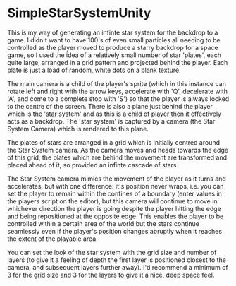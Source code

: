 # SimpleStarSystemUnity

This is my way of generating an infinte star system for the backdrop to a game. I didn't want to have 100's of even small particles all needing to be controlled as the player moved to produce a starry backdrop for a space game, so I used the idea of a relatively small number of star 'plates', each quite large, arranged in a grid pattern and projected behind the player. Each plate is just a load of random, white dots on a blank texture.

The main camera is a child of the player's sprite (which in this instance can rotate left and right with the arrow keys, accelerate with 'Q', decelerate with 'A', and come to a complete stop with 'S') so that the player is always locked to the centre of the screen. There is also a plane just behind the player which is the 'star system' and as this is a child of player then it effectively acts as a backdrop. The 'star system' is captured by a camera (the Star System Camera) which is rendered to this plane.

The plates of stars are arranged in a grid which is initially centred around the Star System camera. As the camera moves and heads towards the edge of this grid, the plates which are behind the movement are transformed and placed ahead of it, so provided an infinte cascade of stars.

The Star System camera mimics the movement of the player as it turns and accelerates, but with one difference: it's position never wraps, i.e. you can set the player to remain within the confines of a boundary (enter values in the players script on the editor), but this camera will continue to move in whichever direction the player is going despite the player hitting the edge and being repositioned at the opposite edge. This enables the player to be controlled within a certain area of the world but the stars continue seamlessly even if the player's position changes abruptly when it reaches the extent of the playable area.

You can set the look of the star system with the grid size and number of layers (to give it a feeling of depth the first layer is positioned closest to the camera, and subsequent layers further away). I'd recommend a minimum of 3 for the grid size and 3 for the layers to give it a nice, deep space feel.